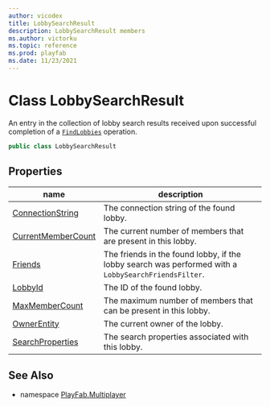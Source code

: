 ```yaml
---
author: vicodex
title: LobbySearchResult
description: LobbySearchResult members
ms.author: victorku
ms.topic: reference
ms.prod: playfab
ms.date: 11/23/2021
---
```


# Class LobbySearchResult

An entry in the collection of lobby search results received upon successful completion of a [`FindLobbies`](./PlayFabMultiplayer/FindLobbies.md) operation.

```csharp
public class LobbySearchResult
```

## Properties

| name | description |
| --- | --- |
| [ConnectionString](LobbySearchResult/ConnectionString.md) | The connection string of the found lobby. |
| [CurrentMemberCount](LobbySearchResult/CurrentMemberCount.md) | The current number of members that are present in this lobby. |
| [Friends](LobbySearchResult/Friends.md) | The friends in the found lobby, if the lobby search was performed with a `LobbySearchFriendsFilter`. |
| [LobbyId](LobbySearchResult/LobbyId.md) | The ID of the found lobby. |
| [MaxMemberCount](LobbySearchResult/MaxMemberCount.md) | The maximum number of members that can be present in this lobby. |
| [OwnerEntity](LobbySearchResult/OwnerEntity.md) | The current owner of the lobby. |
| [SearchProperties](LobbySearchResult/SearchProperties.md) | The search properties associated with this lobby. |

## See Also

* namespace [PlayFab.Multiplayer](../PlayFabMultiplayerSDK.md)
